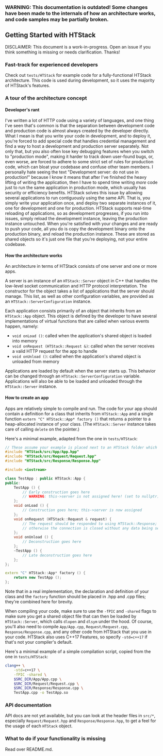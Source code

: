 ### WARNING: This documentation is outdated! Some changes have been made to the internals of how an architecture works, and code samples may be partially broken.

## Getting Started with HTStack
DISCLAIMER: This document is a work-in-progress. Open an issue if you think something is missing or needs clarification. Thanks!

### Fast-track for experienced developers
Check out `tests/HTStack` for example code for a fully-functional HTStack architecture. This code is used during development, so it uses the majority of HTStack's features.

### A tour of the architecture concept
#### Developer's rant
I've written a lot of HTTP code using a variety of languages, and one thing I've seen that's common is that the separation between development code and production code is almost always created by the developer directly. What I mean is that you write your code in development, and to deploy it, you're forced to add special code that handles credential management and find a way to host a development and production server separately. Not only that, but you also often lose key debugging features when you switch to "production mode", making it harder to track down user-found bugs, or, even worse, are forced to adhere to some strict set of rules for production code, which can bloat your codebase and confuse other team members. I personally hate seeing the text "Development server: do not use in production!" because I know it means that after I've finished the heavy lifting of writing the application, then I have to spend time writing *more* code just to run the same application in production mode, which usually has security or efficiency benefits. HTStack solves this issue by allowing several applications to run contiguously using the same API. That is, you simply write your application once, and deploy two separate instances of it, one for development and one for production. HTStack supports real-time reloading of applications, so as development progresses, if you run into issues, simply reload the development instance, leaving the production instance untouched. When you're satisfied with your changes and are ready to push your code, all you do is copy the development binary onto the production binary, and reload the production instance. These are stored as shared objects so it's just one file that you're deploying, not your entire codebase.

#### How the architecture works
An architecture in terms of HTStack consists of one server and one or more apps.

A server is an instance of an `HTStack::Server` object in C++ that handles the low-level socket communication and HTTP protocol interpretation. The constructor for the object takes a list of applications that the server should manage. This list, as well as other configuration variables, are provided as an `HTStack::ServerConfiguration` instance.

Each application consists primarily of an object that inherits from an `HTStack::App` object. This object is defined by the developer to have several implementations of virtual functions that are called when various events happen, namely:
- `void onLoad ()`: called when the application's shared object is loaded into memory
- `void onRequest (HTStack::Request &)`: called when the server receives a valid HTTP request for the app to handle
- `void onUnload ()`: called when the application's shared object is unloaded from memory

Applications are loaded by default when the server starts up. This behavior can be changed through an `HTStack::ServerConfiguration` variable. Applications will also be able to be loaded and unloaded through the `HTStack::Server` instance.

#### How to create an app
Apps are relatively simple to compile and run. The code for your app should contain a definition for a class that inherits from `HTStack::App` and a single function `extern "C" HTStack::App* factory ()` that returns a pointer to a heap-allocated instance of your class. (The `HTStack::Server` instance takes care of calling `delete` on the pointer.)

Here's a minimal example, adapted from the one in `tests/HTStack`:

```cpp
// These assume your example is placed next to an HTStack folder which is a clone of the repository
#include "HTStack/src/App/App.hpp"
#include "HTStack/src/Request/Request.hpp"
#include "HTStack/src/Response/Response.hpp"

#include <iostream>

class TestApp : public HTStack::App {
public:
    TestApp () {
        // Early construction goes here
        // WARNING: this->server is not assigned here! (set to nullptr)
    };
    void onLoad () {
        // Construction goes here; this->server is now assigned
    };
    void onRequest (HTStack::Request & request) {
        // The request should be responded to using HTStack::Response;
        // otherwise the connection is closed without any data being sent
    };
    void onUnload () {
        // Deconstruction goes here
    };
    ~TestApp () {
        // Late deconstruction goes here
    };
};

extern "C" HTStack::App* factory () {
    return new TestApp ();
};
```

Note that in a real implementation, the declaration and definition of your class and the `factory` function should be placed in .hpp and .cpp files; they're combined here for brevity.

When compiling your code, make sure to use the `-fPIC` and `-shared` flags to make sure you get a shared object file that can then be loaded by `HTStack::Server`, which calls `dlopen` and `dlsym` under the hood. Of course, you'll also need to compile `App/App.cpp`, `Request/Request.cpp`, `Response/Response.cpp`, and any other code from HTStack that you use in your code. HTStack also uses C++17 Features, so specify `-std=c++17` if that's not your compiler's default.

Here's a minimal example of a simple compilation script, copied from the one in `tests/HTStack`:
```bash
clang++ \
    -std=c++17 \
    -fPIC -shared \
    $SRC_DIR/App/App.cpp \
    $SRC_DIR/Request/Request.cpp \
    $SRC_DIR/Response/Response.cpp \
    TestApp.cpp -o TestApp.so
```

### API documentation
API docs are not yet available, but you can look at the header files in `src/*`, especially `Request/Request.hpp` and `Response/Response.hpp`, to get a feel for the usage of each `HTStack` object.

### What to do if your functionality is missing
Read over README.md.
